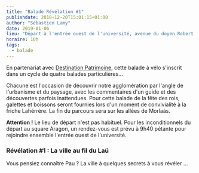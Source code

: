 ```yaml
---
title: "Balade Révélation #1"
publishdate: 2018-12-20T15:01:15+01:00
author: "Sébastien Lamy"
date: 2019-01-06
lieu: "Départ à l'entrée ouest de l'université, avenue du doyen Robert Poplawski"
horaire: 10h
tags:
  - balade
---
```

En partenariat avec [Destination Patrimoine], cette balade à vélo s'inscrit dans un 
cycle de quatre balades particulières... 

<!--more--> 

Chacune est l'occasion de découvrir notre 
agglomération par l'angle de l'urbanisme et du paysage, avec les commentaires
d'un guide et des découvertes parfois inattendues. Pour cette balade de la fête 
des rois, galettes et boissons seront fournies lors d'un moment de convivialité à 
la friche Lahérrère. La fin du parcours sera sur les allées de Morlaàs.

**Attention !** Le lieu de départ n'est pas habituel. Pour les inconditionnels du 
départ au square Aragon, un rendez-vous est prévu à 9h40 pétante pour rejoindre
ensemble l'entrée ouest de l'université.

### Révélation #1 : La ville au fil du Laü
Vous pensiez connaître Pau ? La ville à quelques secrets à vous révéler ...

[Destination Patrimoine]: http://destinationpatrimoine.fr